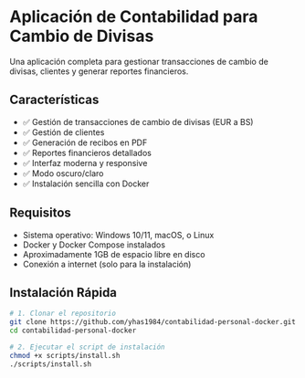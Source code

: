 #  Aplicación de Contabilidad para Cambio de Divisas

Una aplicación completa para gestionar transacciones de cambio de divisas, clientes y generar reportes financieros.



## Características

- ✅ Gestión de transacciones de cambio de divisas (EUR a BS)
- ✅ Gestión de clientes
- ✅ Generación de recibos en PDF
- ✅ Reportes financieros detallados
- ✅ Interfaz moderna y responsive
- ✅ Modo oscuro/claro
- ✅ Instalación sencilla con Docker

## Requisitos

- Sistema operativo: Windows 10/11, macOS, o Linux
- Docker y Docker Compose instalados
- Aproximadamente 1GB de espacio libre en disco
- Conexión a internet (solo para la instalación)

## Instalación Rápida

```bash
# 1. Clonar el repositorio
git clone https://github.com/yhas1984/contabilidad-personal-docker.git
cd contabilidad-personal-docker

# 2. Ejecutar el script de instalación
chmod +x scripts/install.sh
./scripts/install.sh

